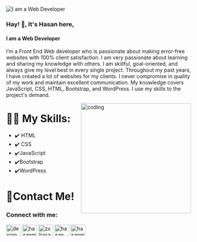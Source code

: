 ![I am a Web Developer](https://media-exp1.licdn.com/dms/image/C5616AQHFtIaEJJT5sA/profile-displaybackgroundimage-shrink_350_1400/0/1661159186026?e=1666828800&v=beta&t=HIUXfeZkENDA9v7YNlkTIcI-uG4LfIQMRp0125t74IQ)

### Hay! 👋, It's Hasan here,
#### I am a Web Developer


I’m a Front End Web developer who is passionate about making error-free websites with 100% client satisfaction. I am very passionate about learning and sharing my knowledge with others. I am skillful, goal-oriented, and always give my level best in every single project. Throughout my past years, I have created a lot of websites for my clients. I never compromise in quality of my work and maintain excellent communication. My knowledge covers JavaScript, CSS, HTML, Bootstrap, and WordPress. I use my skills to the project's demand.


<img align="right" alt="coding" width="300" src="https://c.tenor.com/BqbIhT4Mb7cAAAAd/programmer-rounded-edges.gif">

# 👨‍💻 My Skills:  
- ✔️ HTML
- ✔️ CSS
- ✔️JavaScript
- ✔️Bootstrap
- ✔️WordPress



# 📍Contact Me!
<h3 align="left">Connect with me:</h3>
<p align="left">
<a href="https://codepen.io/designwithhasan" target="blank"><img align="center" src="https://raw.githubusercontent.com/rahuldkjain/github-profile-readme-generator/master/src/images/icons/Social/codepen.svg" alt="designwithhasan" height="30" width="40" /></a>
<a href="https://twitter.com/hasanmahmudblac" target="blank"><img align="center" src="https://raw.githubusercontent.com/rahuldkjain/github-profile-readme-generator/master/src/images/icons/Social/twitter.svg" alt="hasanmahmudblac" height="30" width="40" /></a>
<a href="https://linkedin.com/in/zxhasanmahmud" target="blank"><img align="center" src="https://raw.githubusercontent.com/rahuldkjain/github-profile-readme-generator/master/src/images/icons/Social/linked-in-alt.svg" alt="zxhasanmahmud" height="30" width="40" /></a>
<a href="https://fb.com/hasan.mahmud.v" target="blank"><img align="center" src="https://raw.githubusercontent.com/rahuldkjain/github-profile-readme-generator/master/src/images/icons/Social/facebook.svg" alt="hasan.mahmud.v" height="30" width="40" /></a>
<a href="https://instagram.com/hasanmahmudblac" target="blank"><img align="center" src="https://raw.githubusercontent.com/rahuldkjain/github-profile-readme-generator/master/src/images/icons/Social/instagram.svg" alt="hasanmahmudblac" height="30" width="40" /></a>
</p>
 





